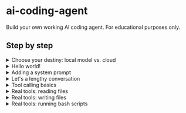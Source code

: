 # ai-coding-agent

Build your own working AI coding agent. For educational purposes only.

## Step by step

<details>
<summary>Choose your destiny: local model vs. cloud</summary>

* LM studio. Pick a model that fits your GPU/VRAM with tool calling support
* Cloud: Openai gpt-4o-mini provided
</details>


<details>
<summary>Hello world!</summary>

Look for an openAI client for your language of choice.
Now build out your walking skeleton: build a REPL loop that:

* asks for a user prompt
* sends the prompt to the model
* prints the response to console (for bonus points stream responses instead of awaiting the full output)
* repeats

Acceptance test:
> Say "hello world"
> "Hello wold"

</details>


<details>
<summary>Adding a system prompt</summary>

Different kinds of messages exist. We have seen the first two in hello world: user messages are the prompts we give to the model, assistant messages are messages returned by the model.
Now let's introduce a third kind of messages: system messages.
System messages are instructions that set the behavior of the model. Create a system prompt and load it into your conversation as the first message with role "system".

Acceptance test:
(create system message telling the model to talk like a pirate)
> Hi there!
> Ahoy matey! How can I be of service to ye today?
</details>

<details>
<summary>Let's a lengthy conversation</summary>

Now we want to keep track of the conversation. We can do this by keeping a list of messages and appending both user and system prompts to it.
Add this conversation history to future model calls.

Acceptance test:

> "My name is John"
> "Hello John, how can I help you today?"
> "What was my name again?"
> "Your name is John"

</details>

<details>
<summary>Tool calling basics</summary>

Now let's explore tool calls, the extension that allows LLM's to do more than just generate tokens.
We will start implementing a 'get_secret' tool that returns a secret value hardcoded in your code.

The LLM needs to be instructed which tools are available. We will use the OpenAI function calling format for this today.
Next, your agent code needs to be able to detect when the model is requesting a tool call and execute the actual tool (hardcode "42" or something clever as the result).
Both the LLM tool call request and the tool call response need to be added to the conversation history.

Acceptance test:
> What is the secret?
(tool call requested, tool call happens on your machine, LLM is presented with the result)
> 42

</details>


<details>
<summary>Real tools: reading files</summary>

Now let's some actually useful tools. A coding agent should be able to read a file, write a file and execute code.
Let's start with reading files. Implement a 'read_file' tool that takes a file path as input and returns the file contents as output.

Acceptance test:
(write a file "secret.txt" with a secret only you know e.g. "1234")
> Can your tell me the contents of the file secret.txt?
(tool call requested, tool call happens on your machine, LLM is presented with the result)
> 1234

</details>


<details>
<summary>Real tools: writing files</summary>

Implement a 'write_file' tool that takes a file path and contents as input and writes this to disk.

Acceptance test:

> Please come up with a poem and write it to poem.txt
(tool call requested, tool call happens on your machine)
(poem.txt is created and contains a poem)

</details>


<details>
<summary>Real tools: running bash scripts</summary>

Handle with care, dependening on how much access you give your agent to your machine this could brick your system.
</details>